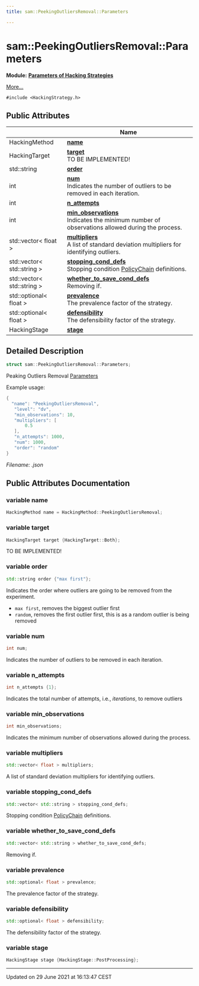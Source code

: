 ```yaml
---
title: sam::PeekingOutliersRemoval::Parameters

---
```


# sam::PeekingOutliersRemoval::Parameters

**Module:** **[Parameters of Hacking Strategies](/doxygen/Modules/group___hacking_strategies_parameters/)**



 [More...](#detailed-description)


`#include <HackingStrategy.h>`

## Public Attributes

|                | Name           |
| -------------- | -------------- |
| HackingMethod | **[name](/doxygen/Classes/structsam_1_1_peeking_outliers_removal_1_1_parameters/#variable-name)**  |
| HackingTarget | **[target](/doxygen/Classes/structsam_1_1_peeking_outliers_removal_1_1_parameters/#variable-target)** <br>TO BE IMPLEMENTED!  |
| std::string | **[order](/doxygen/Classes/structsam_1_1_peeking_outliers_removal_1_1_parameters/#variable-order)**  |
| int | **[num](/doxygen/Classes/structsam_1_1_peeking_outliers_removal_1_1_parameters/#variable-num)** <br>Indicates the number of outliers to be removed in each iteration.  |
| int | **[n_attempts](/doxygen/Classes/structsam_1_1_peeking_outliers_removal_1_1_parameters/#variable-n_attempts)**  |
| int | **[min_observations](/doxygen/Classes/structsam_1_1_peeking_outliers_removal_1_1_parameters/#variable-min_observations)** <br>Indicates the minimum number of observations allowed during the process.  |
| std::vector< float > | **[multipliers](/doxygen/Classes/structsam_1_1_peeking_outliers_removal_1_1_parameters/#variable-multipliers)** <br>A list of standard deviation multipliers for identifying outliers.  |
| std::vector< std::string > | **[stopping_cond_defs](/doxygen/Classes/structsam_1_1_peeking_outliers_removal_1_1_parameters/#variable-stopping_cond_defs)** <br>Stopping condition [PolicyChain]() definitions.  |
| std::vector< std::string > | **[whether_to_save_cond_defs](/doxygen/Classes/structsam_1_1_peeking_outliers_removal_1_1_parameters/#variable-whether_to_save_cond_defs)** <br>Removing if.  |
| std::optional< float > | **[prevalence](/doxygen/Classes/structsam_1_1_peeking_outliers_removal_1_1_parameters/#variable-prevalence)** <br>The prevalence factor of the strategy.  |
| std::optional< float > | **[defensibility](/doxygen/Classes/structsam_1_1_peeking_outliers_removal_1_1_parameters/#variable-defensibility)** <br>The defensibility factor of the strategy.  |
| HackingStage | **[stage](/doxygen/Classes/structsam_1_1_peeking_outliers_removal_1_1_parameters/#variable-stage)**  |

## Detailed Description

```cpp
struct sam::PeekingOutliersRemoval::Parameters;
```


Peaking Outliers Removal [Parameters](/doxygen/Classes/structsam_1_1_peeking_outliers_removal_1_1_parameters/)

Example usage: 

```cpp
{
  "name": "PeekingOutliersRemoval",
   "level": "dv",
   "min_observations": 10,
   "multipliers": [
       0.5
   ],
   "n_attempts": 1000,
   "num": 1000,
   "order": "random"
}
```

_Filename: .json_

## Public Attributes Documentation

### variable name

```cpp
HackingMethod name = HackingMethod::PeekingOutliersRemoval;
```


### variable target

```cpp
HackingTarget target {HackingTarget::Both};
```

TO BE IMPLEMENTED! 

### variable order

```cpp
std::string order {"max first"};
```


Indicates the order where outliers are going to be removed from the experiment. 

* `max first`, removes the biggest outlier first 
* `random`, removes the first outlier first, this is as a random outlier is being removed 


### variable num

```cpp
int num;
```

Indicates the number of outliers to be removed in each iteration. 

### variable n_attempts

```cpp
int n_attempts {1};
```


Indicates the total number of attempts, i.e., _iterations_, to remove outliers 


### variable min_observations

```cpp
int min_observations;
```

Indicates the minimum number of observations allowed during the process. 

### variable multipliers

```cpp
std::vector< float > multipliers;
```

A list of standard deviation multipliers for identifying outliers. 

### variable stopping_cond_defs

```cpp
std::vector< std::string > stopping_cond_defs;
```

Stopping condition [PolicyChain]() definitions. 

### variable whether_to_save_cond_defs

```cpp
std::vector< std::string > whether_to_save_cond_defs;
```

Removing if. 

### variable prevalence

```cpp
std::optional< float > prevalence;
```

The prevalence factor of the strategy. 

### variable defensibility

```cpp
std::optional< float > defensibility;
```

The defensibility factor of the strategy. 

### variable stage

```cpp
HackingStage stage {HackingStage::PostProcessing};
```


-------------------------------

Updated on 29 June 2021 at 16:13:47 CEST